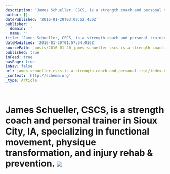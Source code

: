 ```yaml
---
description: 'James Schueller, CSCS, is a strength coach and personal trainer in Sioux City, IA, specializing in functional movement, physique transformation, and injury reha'
author: []
datePublished: '2016-01-20T03:09:52.430Z'
publisher:
  domain: ''
  name: ''
title: 'James Schueller, CSCS, is a strength coach and personal trainer in Sioux City, IA, specializing in functional movement, physique transformation, and injury rehab & prevention. '
dateModified: '2016-01-20T01:57:54.016Z'
sourcePath: _posts/2016-01-20-james-schueller-cscs-is-a-strength-coach-and-personal-trai.md
published: true
inFeed: true
hasPage: true
inNav: false
url: james-schueller-cscs-is-a-strength-coach-and-personal-trai/index.html
_context: 'http://schema.org'
_type: Article

---
```

# James Schueller, CSCS, is a strength coach and personal trainer in Sioux City, IA, specializing in functional movement, physique transformation, and injury rehab & prevention. ![](https://the-grid-user-content.s3-us-west-2.amazonaws.com/50bba8cf-63e9-4dc7-91bc-eee5b01b3beb.png)